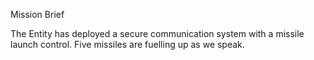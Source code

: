 Mission Brief

The Entity has deployed a secure communication system with a missile launch control. Five missiles are fuelling up as we speak.
